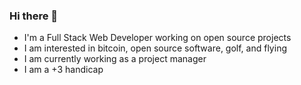 ### Hi there 👋

- I'm a Full Stack Web Developer working on open source projects 
- I am interested in bitcoin, open source software, golf, and flying
- I am currently working as a project manager
- I am a +3 handicap
